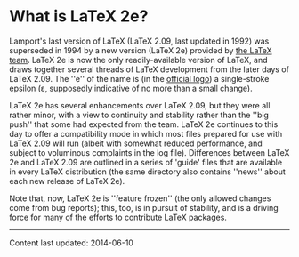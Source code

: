 # What is LaTeX 2e?

Lamport's last version of LaTeX (LaTeX 2.09, last updated in 1992)
was superseded in 1994 by a new version (LaTeX 2e) provided by
[the LaTeX team](./FAQ-LaTeX3.html).
LaTeX 2e is now the only readily-available version of
LaTeX, and draws together several threads of LaTeX development
from the later days of LaTeX 2.09.  The ''e'' of the name is (in the
[official logo](./FAQ-logos.html))
a single-stroke epsilon
(&epsilon;, supposedly
indicative of no more than a small change).

LaTeX 2e has several enhancements over LaTeX 2.09, but they were all
rather minor, with a view to continuity and stability rather than the
''big push'' that some had expected from the team.  LaTeX 2e
continues to this day to offer a compatibility mode in which most
files prepared for use with LaTeX 2.09 will run (albeit with somewhat
reduced performance, and subject to voluminous complaints in the log
file).  Differences between LaTeX 2e and LaTeX 2.09 are
outlined in a series of 'guide' files that are available in every
LaTeX distribution (the same directory also contains ''news'' about
each new release of LaTeX 2e).

Note that, now, LaTeX 2e is ''feature frozen'' (the only allowed
changes come from bug reports); this, too, is in pursuit of stability,
and is a driving force for many of the efforts to contribute LaTeX
packages.


----

Content last updated: 2014-06-10
